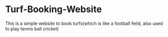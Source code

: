 # Turf-Booking-Website
This is a simple website to book turfs(which is like a football feild, also used to play tennis ball cricket)
